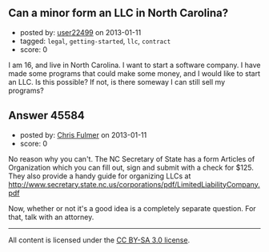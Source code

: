 ## Can a minor form an LLC in North Carolina?

- posted by: [user22499](https://stackexchange.com/users/-1/22499-user22499) on 2013-01-11
- tagged: `legal`, `getting-started`, `llc`, `contract`
- score: 0

I am 16, and live in North Carolina. I want to start a software company. I have made some programs that could make some money, and I would like to start an LLC. Is this possible? If not, is there someway I can still sell my programs?




## Answer 45584

- posted by: [Chris Fulmer](https://stackexchange.com/users/-1/17026-chris-fulmer) on 2013-01-11
- score: 0

No reason why you can't.  The NC Secretary of State has a form Articles of Organization which you can fill out, sign and submit with a check for $125.  They also provide a handy guide for organizing LLCs at http://www.secretary.state.nc.us/corporations/pdf/LimitedLiabilityCompany.pdf

Now, whether or not it's a good idea is a completely separate question. For that, talk with an attorney.



---

All content is licensed under the [CC BY-SA 3.0 license](https://creativecommons.org/licenses/by-sa/3.0/).
